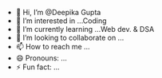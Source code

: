 - 👋 Hi, I’m @Deepika Gupta
- 👀 I’m interested in ...Coding
- 🌱 I’m currently learning ...Web dev. & DSA 
- 💞️ I’m looking to collaborate on ...
- 📫 How to reach me ...
- 😄 Pronouns: ...
- ⚡ Fun fact: ...

<!---
NexGenCodeHub/NexGenCodeHub is a ✨ special ✨ repository because its `README.md` (this file) appears on your GitHub profile.
You can click the Preview link to take a look at your changes.
--->
